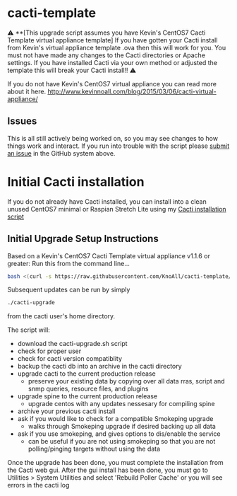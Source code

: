 # cacti-template

:warning: **[This upgrade script assumes you have Kevin's CentOS7 Cacti Template virtual appliance template] If you have gotten your Cacti install from Kevin's virtual appliance template .ova then this will work for you. You must not have made any changes to the Cacti directories or Apache settings. If you have installed Cacti via your own method or adjusted the template this will break your Cacti install!! :warning:

If you do not have Kevin's CentOS7 virtual appliance you can read more about it here.
http://www.kevinnoall.com/blog/2015/03/06/cacti-virtual-appliance/

## Issues
This is all still actively being worked on, so you may see changes to how things work and interact.
If you run into trouble with the script please [submit an issue](../../issues/) in the GitHub system above.

# Initial Cacti installation
If you do not already have Cacti installed, you can install into a clean unused CentOS7 minimal or Raspian Stretch Lite using my
[Cacti installation script](install/)

## Initial Upgrade Setup Instructions

Based on a Kevin's CentOS7 Cacti Template virtual appliance v1.1.6 or greater:
Run this from the command line...

```bash
bash <(curl -s https://raw.githubusercontent.com/KnoAll/cacti-template/master/bootstrap.sh)
```

Subsequent updates can be run by simply 
```bash
./cacti-upgrade
```
from the cacti user's home directory.

The script will:
* download the cacti-upgrade.sh script
* check for proper user
* check for cacti version compatiblity
* backup the cacti db into an archive in the cacti directory
* upgrade cacti to the current production release
  * preserve your existing data by copying over all data rras, script and snmp queries, resource files, and plugins
* upgrade spine to the current production release
  * upgrade centos with any updates nessesary for compiling spine
* archive your previous cacti install
* ask if you would like to check for a compatible Smokeping upgrade
  * walks through Smokeping upgrade if desired backing up all data
* ask if you use smokeping, and gives options to dis/enable the service
  * can be useful if you are not using smokeping so that you are not polling/pinging targets without using the data

Once the upgrade has been done, you must complete the installation from the Cacti web gui.
After the gui install has been done, you must go to Utilities > System Utilities and select 'Rebuild Poller Cache' or you will see errors in the cacti log
